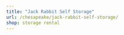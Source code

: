 ```yaml
---
title: "Jack Rabbit Self Storage"
url: /chesapeake/jack-rabbit-self-storage/
shop: storage rental
---
```

